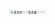 <img src="https://typora-dx.oss-cn-guangzhou.aliyuncs.com/img/image-20221023203752316.png" alt="夏洛特！！我老婆！！！" style="zoom:33%;" />
